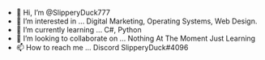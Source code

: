 - 👋 Hi, I’m @SlipperyDuck777
- 👀 I’m interested in ... Digital Marketing, Operating Systems, Web Design.
- 🌱 I’m currently learning ... C#, Python
- 💞️ I’m looking to collaborate on ... Nothing At The Moment Just Learning
- 📫 How to reach me ... Discord SlipperyDuck#4096

<!---
SlipperyDuck777/SlipperyDuck777 is a ✨ special ✨ repository because its `README.md` (this file) appears on your GitHub profile.
You can click the Preview link to take a look at your changes.
--->
